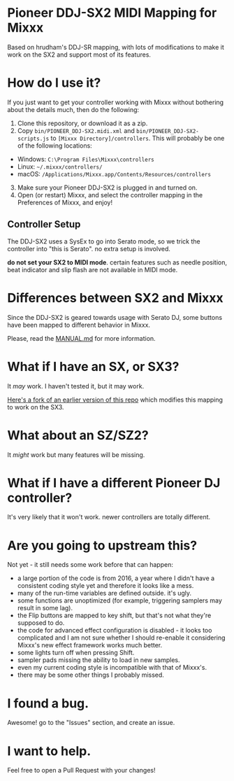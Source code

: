 # Pioneer DDJ-SX2 MIDI Mapping for Mixxx

Based on hrudham's DDJ-SR mapping, with lots of modifications to make it work on the SX2 and support most of its features.

# How do I use it?

If you just want to get your controller working with Mixxx without bothering about the details much, then do the following:

1. Clone this repository, or download it as a zip.
2. Copy `bin/PIONEER_DDJ-SX2.midi.xml` and `bin/PIONEER_DDJ-SX2-scripts.js` to `[Mixxx Directory]/controllers`. This will probably be one of the following locations:
  - Windows: `C:\Program Files\Mixxx\controllers`
  - Linux: `~/.mixxx/controllers/`
  - macOS: `/Applications/Mixxx.app/Contents/Resources/controllers`
3. Make sure your Pioneer DDJ-SX2 is plugged in and turned on.
4. Open (or restart) Mixxx, and select the controller mapping in the Preferences of Mixxx, and enjoy!

## Controller Setup

The DDJ-SX2 uses a SysEx to go into Serato mode, so we trick the controller into "this is Serato". no extra setup is involved. 

**do not set your SX2 to MIDI mode**. certain features such as needle position, beat indicator and slip flash are not available in MIDI mode.

# Differences between SX2 and Mixxx

Since the DDJ-SX2 is geared towards usage with Serato DJ, some buttons have been mapped to different behavior in Mixxx. 

Please, read the [MANUAL.md](MANUAL.md) for more information.

# What if I have an SX, or SX3?

It *may* work. I haven't tested it, but it may work.

[Here's a fork of an earlier version of this repo](https://github.com/ardje/Mixxx-Pioneer-DDJ-SX3) which modifies this mapping to work on the SX3.

# What about an SZ/SZ2?

It *might* work but many features will be missing.

# What if I have a different Pioneer DJ controller?

It's very likely that it won't work. newer controllers are totally different.

# Are you going to upstream this?

Not yet - it still needs some work before that can happen:

- a large portion of the code is from 2016, a year where I didn't have a consistent coding style yet and therefore it looks like a mess.
- many of the run-time variables are defined outside. it's ugly.
- some functions are unoptimized (for example, triggering samplers may result in some lag).
- the Flip buttons are mapped to key shift, but that's not what they're supposed to do.
- the code for advanced effect configuration is disabled - it looks too complicated and I am not sure whether I should re-enable it considering Mixxx's new effect framework works much better.
- some lights turn off when pressing Shift.
- sampler pads missing the ability to load in new samples.
- even my current coding style is incompatible with that of Mixxx's.
- there may be some other things I probably missed.

# I found a bug.

Awesome! go to the "Issues" section, and create an issue.

# I want to help.

Feel free to open a Pull Request with your changes!